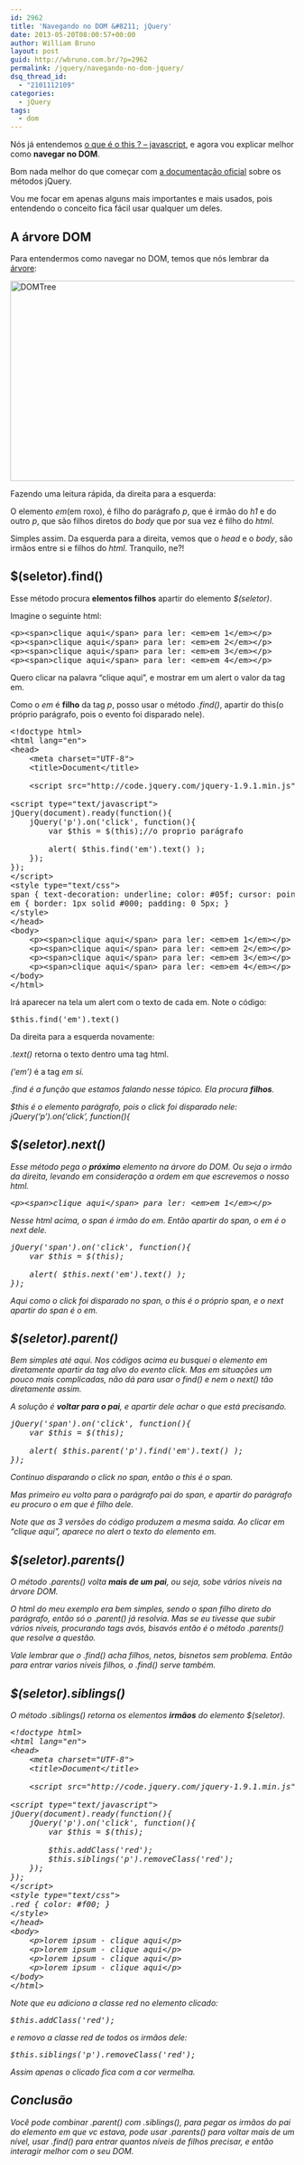 ```yaml
---
id: 2962
title: 'Navegando no DOM &#8211; jQuery'
date: 2013-05-20T08:00:57+00:00
author: William Bruno
layout: post
guid: http://wbruno.com.br/?p=2962
permalink: /jquery/navegando-no-dom-jquery/
dsq_thread_id:
  - "2101112109"
categories:
  - jQuery
tags:
  - dom
---
```

Nós já entendemos [o que é o this ? – javascript](http://wbruno.com.br/javascript-puro/afinal-e-javascript/), e agora vou explicar melhor como **navegar no DOM**.

Bom nada melhor do que começar com <a href="http://api.jquery.com/category/traversing/tree-traversal/" rel="nofollow">a documentação oficial</a> sobre os métodos jQuery.

<!--more-->

Vou me focar em apenas alguns mais importantes e mais usados, pois entendendo o conceito fica fácil usar qualquer um deles.

## A árvore DOM

Para entendermos como navegar no DOM, temos que nós lembrar da <a href="http://tableless.com.br/tenha-o-dom/" rel="nofollow">árvore</a>:

[<img src="/wp-content/uploads/2013/05/DOMTree.gif" alt="DOMTree" width="800" height="354" class="aligncenter size-full wp-image-2974" />](/wp-content/uploads/2013/05/DOMTree.gif)

Fazendo uma leitura rápida, da direita para a esquerda:

O elemento <var>em</var>(em roxo), é filho do parágrafo <var>p</var>, que é irmão do <var>h1</var> e do outro <var>p</var>, que são filhos diretos do <var>body</var> que por sua vez é filho do <var>html</var>.

Simples assim. Da esquerda para a direita, vemos que o <var>head</var> e o <var>body</var>, são irmãos entre si e filhos do <var>html</var>. Tranquilo, ne?!

## $(seletor).find()

Esse método procura **elementos filhos** apartir do elemento <var>$(seletor)</var>.

Imagine o seguinte html:

<pre class="html">&lt;p>&lt;span>clique aqui&lt;/span> para ler: &lt;em>em 1&lt;/em>&lt;/p>
&lt;p>&lt;span>clique aqui&lt;/span> para ler: &lt;em>em 2&lt;/em>&lt;/p>
&lt;p>&lt;span>clique aqui&lt;/span> para ler: &lt;em>em 3&lt;/em>&lt;/p>
&lt;p>&lt;span>clique aqui&lt;/span> para ler: &lt;em>em 4&lt;/em>&lt;/p>
</pre>

Quero clicar na palavra &#8220;clique aqui&#8221;, e mostrar em um alert o valor da tag em.

Como o <var>em</var> é **filho** da tag <var>p</var>, posso usar o método <var>.find()</var>, apartir do this(o próprio parágrafo, pois o evento foi disparado nele).

<pre class="html">&lt;!doctype html>
&lt;html lang="en">
&lt;head>
	&lt;meta charset="UTF-8">
	&lt;title>Document&lt;/title>

	&lt;script src="http://code.jquery.com/jquery-1.9.1.min.js">&lt;/script>

&lt;script type="text/javascript">
jQuery(document).ready(function(){
	jQuery('p').on('click', function(){
		var $this = $(this);//o proprio parágrafo

		alert( $this.find('em').text() );
	});
});
&lt;/script>
&lt;style type="text/css">
span { text-decoration: underline; color: #05f; cursor: pointer; }
em { border: 1px solid #000; padding: 0 5px; }
&lt;/style>
&lt;/head>
&lt;body>
	&lt;p>&lt;span>clique aqui&lt;/span> para ler: &lt;em>em 1&lt;/em>&lt;/p>
	&lt;p>&lt;span>clique aqui&lt;/span> para ler: &lt;em>em 2&lt;/em>&lt;/p>
	&lt;p>&lt;span>clique aqui&lt;/span> para ler: &lt;em>em 3&lt;/em>&lt;/p>
	&lt;p>&lt;span>clique aqui&lt;/span> para ler: &lt;em>em 4&lt;/em>&lt;/p>
&lt;/body>
&lt;/html>
</pre>

Irá aparecer na tela um alert com o texto de cada em. Note o código:

<pre class="javascript">$this.find('em').text()</pre>

Da direita para a esquerda novamente:

<var>.text()</var> retorna o texto dentro uma tag html.

<var>(&#8216;em&#8217;)</var> é a tag <em> em si.

<var>.find</var> é a função que estamos falando nesse tópico. Ela procura **filhos**.

<var>$this</var> é o elemento parágrafo, pois o click foi disparado nele: <var>jQuery(&#8216;p&#8217;).on(&#8216;click&#8217;, function(){</var>

## $(seletor).next()

Esse método pega o **próximo** elemento na árvore do DOM. Ou seja o irmão da direita, levando em consideração a ordem em que escrevemos o nosso html.

<pre class="html">&lt;p>&lt;span>clique aqui&lt;/span> para ler: &lt;em>em 1&lt;/em>&lt;/p></pre>

Nesse html acima, o <var>span</var> é irmão do <var>em</var>. Então apartir do span, o em é o _next_ dele.

<pre class="javascript">jQuery('span').on('click', function(){
	var $this = $(this);

	alert( $this.next('em').text() );
});
</pre>

Aqui como o click foi disparado no span, o this é o próprio span, e o next apartir do span é o em.

## $(seletor).parent()

Bem simples até aqui. Nos códigos acima eu busquei o elemento em diretamente apartir da tag alvo do evento click. Mas em situações um pouco mais complicadas, não dá para usar o find() e nem o next() tão diretamente assim.

A solução é **voltar para o pai**, e apartir dele achar o que está precisando.

<pre class="javascript">jQuery('span').on('click', function(){
	var $this = $(this);

	alert( $this.parent('p').find('em').text() );
});
</pre>

Continuo disparando o click no span, então o this é o span.

Mas primeiro eu volto para o parágrafo pai do span, e apartir do parágrafo eu procuro o em que é filho dele.

Note que as 3 versões do código produzem a mesma saida. Ao clicar em &#8220;clique aqui&#8221;, aparece no alert o texto do elemento em.

## $(seletor).parents()

O método <var>.parents()</var> volta **mais de um pai**, ou seja, sobe vários níveis na árvore DOM.

O html do meu exemplo era bem simples, sendo o span filho direto do parágrafo, então só o .parent() já resolvia. Mas se eu tivesse que subir vários níveis, procurando tags avós, bisavós então é o método .parents() que resolve a questão.

Vale lembrar que o .find() acha filhos, netos, bisnetos sem problema. Então para entrar varios niveis filhos, o .find() serve também.

## $(seletor).siblings()

O método .siblings() retorna os elementos **irmãos** do elemento $(seletor).

<pre name="html">&lt;!doctype html>
&lt;html lang="en">
&lt;head>
	&lt;meta charset="UTF-8">
	&lt;title>Document&lt;/title>

	&lt;script src="http://code.jquery.com/jquery-1.9.1.min.js">&lt;/script>

&lt;script type="text/javascript">
jQuery(document).ready(function(){
	jQuery('p').on('click', function(){
		var $this = $(this);

		$this.addClass('red');
		$this.siblings('p').removeClass('red');
	});
});
&lt;/script>
&lt;style type="text/css">
.red { color: #f00; }
&lt;/style>
&lt;/head>
&lt;body>
	&lt;p>lorem ipsum - clique aqui&lt;/p>
	&lt;p>lorem ipsum - clique aqui&lt;/p>
	&lt;p>lorem ipsum - clique aqui&lt;/p>
	&lt;p>lorem ipsum - clique aqui&lt;/p>
&lt;/body>
&lt;/html></pre>

Note que eu adiciono a classe red no elemento clicado:

<pre class="javascript">$this.addClass('red');</pre>

e removo a classe red de todos os irmãos dele:

<pre class="javascript">$this.siblings('p').removeClass('red');</pre>

Assim apenas o clicado fica com a cor vermelha.

## Conclusão

Você pode combinar .parent() com .siblings(), para pegar os irmãos do pai do elemento em que vc estava, pode usar .parents() para voltar mais de um nível, usar .find() para entrar quantos níveis de filhos precisar, e então interagir melhor com o seu DOM.
